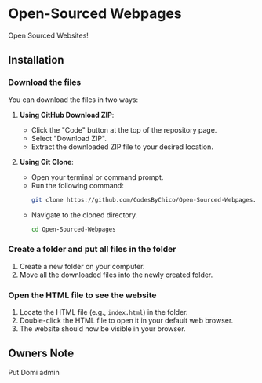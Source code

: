 # Open-Sourced Webpages

Open Sourced Websites!

## Installation

### Download the files

You can download the files in two ways:

1. **Using GitHub Download ZIP**:
   - Click the "Code" button at the top of the repository page.
   - Select "Download ZIP".
   - Extract the downloaded ZIP file to your desired location.

2. **Using Git Clone**:
   - Open your terminal or command prompt.
   - Run the following command:
     ```bash
     git clone https://github.com/CodesByChico/Open-Sourced-Webpages.git
     ```
   - Navigate to the cloned directory.
     ```bash
     cd Open-Sourced-Webpages
     ```

### Create a folder and put all files in the folder

1. Create a new folder on your computer.
2. Move all the downloaded files into the newly created folder.

### Open the HTML file to see the website

1. Locate the HTML file (e.g., `index.html`) in the folder.
2. Double-click the HTML file to open it in your default web browser.
3. The website should now be visible in your browser.

## Owners Note

Put Domi admin